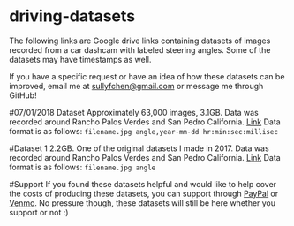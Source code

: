 # driving-datasets
The following links are Google drive links containing datasets of images recorded from a car dashcam with labeled steering angles. Some of the datasets may have timestamps as well.

If you have a specific request or have an idea of how these datasets can be improved, email me at sullyfchen@gmail.com or message me through GitHub!

#07/01/2018 Dataset
Approximately 63,000 images, 3.1GB. Data was recorded around Rancho Palos Verdes and San Pedro California.
[Link](https://drive.google.com/open?id=1PZWa6H0i1PCH9zuYcIh5Ouk_p-9Gh58B)
Data format is as follows:
`filename.jpg angle,year-mm-dd hr:min:sec:millisec`

#Dataset 1
2.2GB. One of the original datasets I made in 2017. Data was recorded around Rancho Palos Verdes and San Pedro California.
[Link](https://drive.google.com/file/d/0B-KJCaaF7elleG1RbzVPZWV4Tlk/view?usp=sharing)
Data format is as follows:
`filename.jpg angle`

#Support
If you found these datasets helpful and would like to help cover the costs of producing these datasets, you can support through [PayPal](https://www.paypal.me/sullychen) or [Venmo](https://venmo.com/Sully-Chen). No pressure though, these datasets will still be here whether you support or not :)
